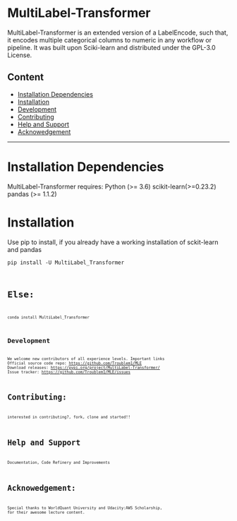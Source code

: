 # MultiLabel-Transformer
MultiLabel-Transformer is an extended version of a LabelEncode, such that, it encodes multiple categorical columns to numeric in any workflow or pipeline. It was built upon Sciki-learn and distributed under the GPL-3.0 License.


## Content
- <a href='#Installation Dependencies'>Installation Dependencies<a/>
- <a href='#Installation Dependencies'>Installation
- <a href='#Development'>Development<a/>
- <a href='#Contributing'>Contributing<a/>
- <a href='#Help and Support'>Help and Support<a/>
- <a href='#Acknowedgement'>Acknowedgement<a/>
 
 -----------------------------------------------

# Installation Dependencies
MultiLabel-Transformer requires:
Python (>= 3.6)
scikit-learn(>=0.23.2)
pandas (>= 1.1.2)

# Installation 
Use pip to install, if you already have a working installation of sckit-learn and pandas

<code>pip install -U MultiLabel_Transformer<code/>

# Else:
<code>conda install MultiLabel_Transformer<code/>


# Development
We welcome new contributors of all experience levels.
Important links
Official source code repo: https://github.com/Troublem1/MLE
Download releases: https://pypi.org/project/MultiLabel-Transformer/
Issue tracker: https://github.com/Troublem1/MLE/issues
  
# Contributing:
interested in contributing?, fork, clone and started!!

# Help and Support
Documentation, Code Refinery and Improvements

# Acknowedgement:
Special thanks to WorldQuant University and Udacity:AWS Scholarship, for their awesome lecture content.